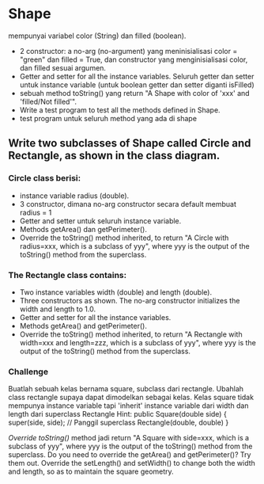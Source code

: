 # Shape

mempunyai variabel color (String) dan filled (boolean).
- 2 constructor: a no-arg (no-argument) yang meninisialisasi color = "green" dan filled = True, dan constructor yang menginisialisasi color, dan filled sesuai argumen.
- Getter and setter for all the instance variables. Seluruh getter dan setter untuk instance variable (untuk boolean getter dan setter diganti isFilled)
- sebuah method toString() yang return "A Shape with color of 'xxx' and 'filled/Not filled'".
- Write a test program to test all the methods defined in Shape.
- test program untuk seluruh method yang ada di shape

## Write two subclasses of Shape called Circle and Rectangle, as shown in the class diagram.

### Circle class berisi:

- instance variable radius (double).
- 3 constructor, dimana no-arg constructor secara default membuat radius = 1
- Getter and setter untuk seluruh instance variable.
- Methods getArea() dan getPerimeter().
- Override the toString() method inherited, to return "A Circle with radius=xxx, which is a subclass of yyy", where yyy is the output of the toString() method from the superclass.


### The Rectangle class contains:

- Two instance variables width (double) and length (double).
- Three constructors as shown. The no-arg constructor initializes the width and length to 1.0.
- Getter and setter for all the instance variables.
- Methods getArea() and getPerimeter().
- Override the toString() method inherited, to return "A Rectangle with width=xxx and length=zzz, which is a subclass of yyy", where yyy is the output of the toString() method from the superclass.


### Challenge 
Buatlah sebuah kelas bernama square, subclass dari rectangle. Ubahlah class rectangle supaya dapat dimodelkan sebagai kelas. Kelas square tidak mempunya instance variable tapi 'inherit' instance variable dari width dan length dari superclass Rectangle 
Hint:
public Square(double side) {
   super(side, side);  // Panggil superclass Rectangle(double, double)
}

*Override toString()* method jadi return "A Square with side=xxx, which is a subclass of yyy", where yyy is the output of the toString() method from the superclass.
Do you need to override the getArea() and getPerimeter()? Try them out.
Override the setLength() and setWidth() to change both the width and length, so as to maintain the square geometry.
